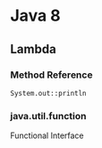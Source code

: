 # Java 8

## Lambda

### Method Reference

```text
System.out::println
```

### java.util.function

Functional Interface

